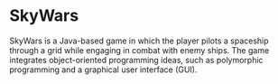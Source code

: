 # SkyWars
SkyWars is a Java-based game in which the player pilots a spaceship through a grid while engaging in combat with enemy ships. The game integrates object-oriented programming ideas, such as polymorphic programming and a graphical user interface (GUI). 
